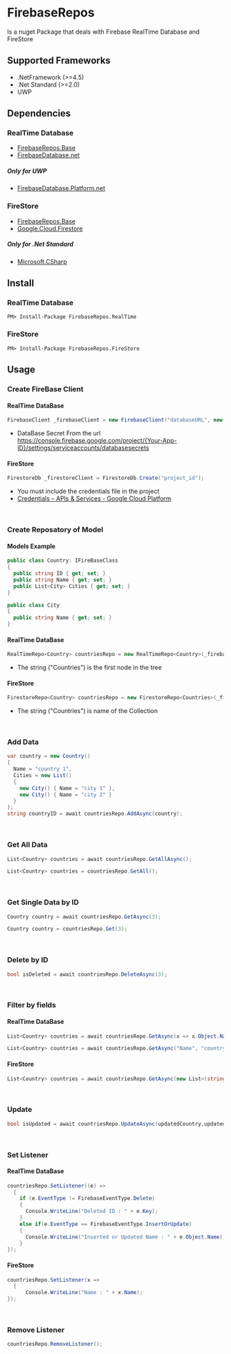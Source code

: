 # FirebaseRepos
Is a nuget Package that deals with Firebase RealTime Database and FireStore
## Supported Frameworks
* .NetFramework (>=4.5)
* .Net Standard (>=2.0)
* UWP
## Dependencies
### RealTime Database
* [FirebaseRepos.Base](https://www.nuget.org/packages/FirebaseRepos.Base/)
* [FirebaseDatabase.net](https://www.nuget.org/packages/FirebaseDatabase.net/)
##### Only for UWP
* [FirebaseDatabase.Platform.net](https://www.nuget.org/packages/FirebaseDatabase.Platform.net/)
### FireStore
* [FirebaseRepos.Base](https://www.nuget.org/packages/FirebaseRepos.Base/)
* [Google.Cloud.Firestore](https://www.nuget.org/packages/Google.Cloud.Firestore/)
##### Only for .Net Standard
* [Microsoft.CSharp](https://www.nuget.org/packages/Microsoft.CSharp/)
## Install
### RealTime Database
```
PM> Install-Package FirebaseRepos.RealTime
```
### FireStore
```
PM> Install-Package FirebaseRepos.FireStore
```

## Usage
### Create FireBase Client
#### RealTime DataBase
```csharp
FirebaseClient _firebaseClient = new FirebaseClient("databaseURL", new FirebaseOptions { AuthTokenAsyncFactory = () => Task.FromResult("DataBase-Secret") });
```
* DataBase Secret From the url https://console.firebase.google.com/project/{Your-App-ID}/settings/serviceaccounts/databasesecrets
#### FireStore
```csharp
FirestoreDb _firestoreClient = FirestoreDb.Create("project_id");
```
* You must include the credentials file in the project
* [Credentials – APIs & Services - Google Cloud Platform](https://console.cloud.google.com/apis/credentials)
<br/>

### Create Reposatory of Model
#### Models Example
```csharp
public class Country: IFireBaseClass
{
  public string ID { get; set; }
  public string Name { get; set; }
  public List<City> Cities { get; set; }
}

public class City
{
  public string Name { get; set; }
}
```
#### RealTime DataBase
```csharp
RealTimeRepo<Country> countriesRepo = new RealTimeRepo<Country>(_firebaseClient.Child("Countries"));
```
* The string ("Countries") is the first node in the tree
#### FireStore
```csharp
FirestoreRepo<Country> countriesRepo = new FirestoreRepo<Countries>(_firestoreClient.Collection("Countries"));
```
* The string ("Countries") is name of the Collection
<br/>

### Add Data
```csharp
var country = new Country()
{
  Name = "country 1",
  Cities = new List()
  {
    new City() { Name = "city 1" },
    new City() { Name = "city 2" }
  }
};
string countryID = await countriesRepo.AddAsync(country);
```
<br/>

### Get All Data
```csharp
List<Country> countries = await countriesRepo.GetAllAsync();
```
```csharp
List<Country> countries = countriesRepo.GetAll();
```
<br/>

### Get Single Data by ID 
```csharp
Country country = await countriesRepo.GetAsync(3);
```
```csharp
Country country = countriesRepo.Get(3);
```
<br/>

### Delete by ID
```csharp
bool isDeleted = await countriesRepo.DeleteAsync(3);
```

<br/>

### Filter by fields
#### RealTime DataBase
```csharp
List<Country> countries = await countriesRepo.GetAsync(x => x.Object.Name == "country");
```
```csharp
List<Country> countries = await countriesRepo.GetAsync("Name", "country");
```
#### FireStore
```csharp
List<Country> countries = await countriesRepo.GetAsync(new List<(string fieldName, object value)> { ("Name", "country"));
```
<br/>

### Update
```csharp
bool isUpdated = await countriesRepo.UpdateAsync(updatedCountry,updatedCountry.ID);
```

<br/>

### Set Listener

#### RealTime DataBase
```csharp
countriesRepo.SetListener((e) =>
  {
    if (e.EventType != FirebaseEventType.Delete)
    {
      Console.WriteLine("Deleted ID : " + e.Key);
    }
    else if(e.EventType == FirebaseEventType.InsertOrUpdate)
    {
      Console.WriteLine("Inserted or Updated Name : " + e.Object.Name);
    }
});
```
#### FireStore
```csharp
countriesRepo.SetListener(x =>
  {
      Console.WriteLine("Name : " + x.Name);
});
```

<br/>

### Remove Listener

```csharp
countriesRepo.RemoveListener();
```
